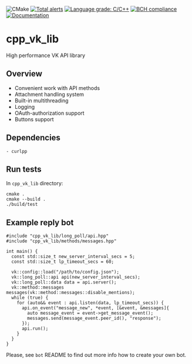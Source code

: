 ![CMake](https://github.com/fragmichwarum/cpp_vk_lib/workflows/CMake/badge.svg)
[![Total alerts](https://img.shields.io/lgtm/alerts/g/fragmichwarum/cpp_vk_lib.svg?logo=lgtm&logoWidth=18)](https://lgtm.com/projects/g/fragmichwarum/cpp_vk_lib/alerts/)
[![Language grade: C/C++](https://img.shields.io/lgtm/grade/cpp/g/fragmichwarum/cpp_vk_lib.svg?logo=lgtm&logoWidth=18)](https://lgtm.com/projects/g/fragmichwarum/cpp_vk_lib/context:cpp)
[![BCH compliance](https://bettercodehub.com/edge/badge/duonumerouno/cpp_vk_lib?branch=main)](https://bettercodehub.com/)
[![Documentation](https://img.shields.io/badge/docs-doxygen-blue.svg)](https://duonumerouno.github.io/cpp_vk_lib/index.html)

# cpp_vk_lib
High performance VK API library

## Overview

* Convenient work with API methods
* Attachment handling system
* Built-in multithreading
* Logging
* OAuth-authorization support
* Buttons support

## Dependencies
	- curlpp

## Run tests

In `cpp_vk_lib` directory:
```
cmake .
cmake --build .
./build/test
```

## Example reply bot

```
#include "cpp_vk_lib/long_poll/api.hpp"
#include "cpp_vk_lib/methods/messages.hpp"

int main() {
  const std::size_t new_server_interval_secs = 5;
  const std::size_t lp_timeout_secs = 60;

  vk::config::load("/path/to/config.json");
  vk::long_poll::api api(new_server_interval_secs);
  vk::long_poll::data data = api.server();
  vk::method::messages messages(vk::method::messages::disable_mentions);
  while (true) {
    for (auto&& event : api.listen(data, lp_timeout_secs)) {
      api.on_event("message_new", *event, [&event, &messages]{
        auto message_event = event->get_message_event();
        messages.send(message_event.peer_id(), "response");
      });
      api.run();
    }
  }
}

```

Please, see `bot` README to find out more info how to create your own bot.
